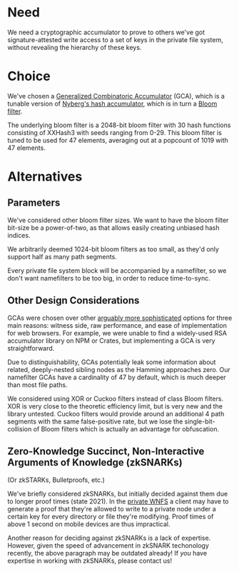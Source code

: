 # Need

We need a cryptographic accumulator to prove to others we've got signature-attested write access to a set of keys in the private file system, without revealing the hierarchy of these keys.


# Choice

We've chosen a [Generalized Combinatoric Accumulator](https://www.jstage.jst.go.jp/article/transinf/E91.D/5/E91.D_5_1489/_pdf/-char/en) (GCA), which is a tunable version of [Nyberg's hash accumulator](https://link.springer.com/content/pdf/10.1007%2F3-540-60865-6_45.pdf), which is in turn a [Bloom filter](https://en.wikipedia.org/wiki/Bloom_filter).

The underlying bloom filter is a 2048-bit bloom filter with 30 hash functions consisting of XXHash3 with seeds ranging from 0-29. This bloom filter is tuned to be used for 47 elements, averaging out at a popcount of 1019 with 47 elements.

# Alternatives

## Parameters

We've considered other bloom filter sizes. We want to have the bloom filter bit-size be a power-of-two, as that allows easily creating unbiased hash indices.

We arbitrarily deemed 1024-bit bloom filters as too small, as they'd only support half as many path segments.

Every private file system block will be accompanied by a namefilter, so we don't want namefilters to be too big, in order to reduce time-to-sync.


## Other Design Considerations

GCAs were chosen over other [arguably more sophisticated](https://www.fim.uni-passau.de/fileadmin/dokumente/fakultaeten/fim/forschung/mip-berichte/MIP_1210.pdf) options for three main reasons: witness side, raw performance, and ease of implementation for web browsers. For example, we were unable to find a widely-used RSA accumulator library on NPM or Crates, but implementing a GCA is very straightforward.

Due to distinguishability, GCAs potentially leak some information about related, deeply-nested sibling nodes as the Hamming approaches zero. Our namefilter GCAs have a cardinality of 47 by default, which is much deeper than most file paths.

We considered using XOR or Cuckoo filters instead of class Bloom filters. XOR is very close to the theoretic efficiency limit, but is very new and the library untested. Cuckoo filters would provide around an additional 4 path segments with the same false-positive rate, but we lose the single-bit-collision of Bloom filters which is actually an advantage for obfuscation.


## Zero-Knowledge Succinct, Non-Interactive Arguments of Knowledge (zkSNARKs)

(Or zkSTARKs, Bulletproofs, etc.)

We've briefly considered zkSNARKs, but initially decided against them due to longer proof times (state 2021). In the [private WNFS](/private-wnfs.md) a client may have to generate a proof that they're allowed to write to a private node under a certain key for every directory or file they're modifying. Proof times of above 1 second on mobile devices are thus impractical.

Another reason for deciding against zkSNARKs is a lack of expertise. However, given the speed of advancement in zkSNARK techonology recently, the above paragraph may be outdated already! If *you* have expertise in working with zkSNARKs, please contact us!
